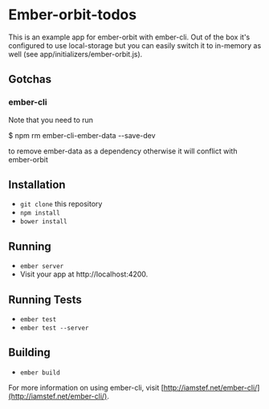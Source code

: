# Ember-orbit-todos

This is an example app for ember-orbit with ember-cli. Out of the box it's configured to use local-storage but you can easily switch it to in-memory as well (see app/initializers/ember-orbit.js).


Gotchas
-------

### ember-cli
Note that you need to run 

$ npm rm ember-cli-ember-data --save-dev

to remove ember-data as a dependency otherwise it will conflict with ember-orbit


## Installation

* `git clone` this repository
* `npm install`
* `bower install`

## Running

* `ember server`
* Visit your app at http://localhost:4200.

## Running Tests

* `ember test`
* `ember test --server`

## Building

* `ember build`

For more information on using ember-cli, visit [http://iamstef.net/ember-cli/](http://iamstef.net/ember-cli/).
